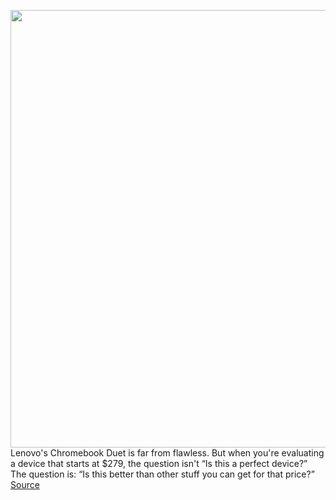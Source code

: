 <img src='https://cdn.vox-cdn.com/thumbor/Sj6MxvyzzGgup64GO4r4XZrWb4M=/0x0:2040x1534/1200x800/filters:focal(848x527:1174x853)/cdn.vox-cdn.com/uploads/chorus_image/image/66815114/mchin_200512_4018_0003.0.jpg' width='700px' /><br/>
Lenovo's Chromebook Duet is far from flawless. But when you're evaluating a device that starts at $279, the question isn't “Is this a perfect device?” The question is: “Is this better than other stuff you can get for that price?”
<a href='https://www.theverge.com/21262694/lenovo-chromebook-duet-review-tablet-chromebook-chrome-os-price'> Source <a/>